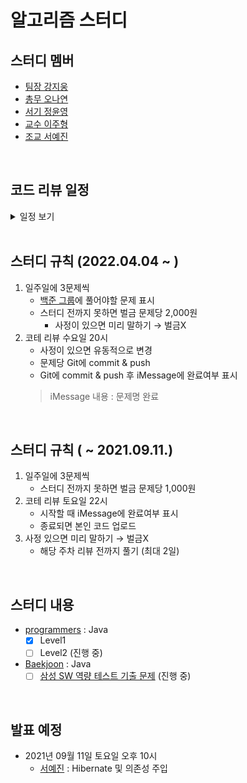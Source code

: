 # 알고리즘 스터디

## 스터디 멤버
- [팀장 강지웅](https://github.com/JIW00NG)
- [총무 오나연](https://github.com/yeon97)
- [서기 정윤영](https://github.com/Zzeongyx2)
- [교수 이주형](https://github.com/yamiblack)
- [조교 서예진](https://github.com/yejin25)

<br>

## 코드 리뷰 일정
<details>
    <summary>일정 보기</summary>
    1. 2022년 04월 13일 수요일 20시 : <a href="https://www.acmicpc.net/problem/13460">구슬 탈출2</a>, <a href="https://www.acmicpc.net/problem/12100">2048 (Easy)</a>, <a href="https://www.acmicpc.net/problem/3190">뱀</a>
</details>

<br>

## 스터디 규칙 (2022.04.04 ~ )
1. 일주일에 3문제씩
    - [백준 그룹](https://www.acmicpc.net/group/14425)에 풀어야할 문제 표시
    - 스터디 전까지 못하면 벌금 문제당 2,000원
        - 사정이 있으면 미리 말하기 → 벌금X  
2. 코테 리뷰 수요일 20시
    - 사정이 있으면 유동적으로 변경
    - 문제당 Git에 commit & push
    - Git에 commit & push 후 iMessage에 완료여부 표시
    > iMessage 내용 : 문제명 완료

<br>

## 스터디 규칙 ( ~ 2021.09.11.)
1. 일주일에 3문제씩
    - 스터디 전까지 못하면 벌금 문제당 1,000원
2. 코테 리뷰 토요일 22시
    - 시작할 때 iMessage에 완료여부 표시
    - 종료되면 본인 코드 업로드
3. 사정 있으면 미리 말하기 → 벌금X 
    - 해당 주차 리뷰 전까지 풀기 (최대 2일)

<br>

## 스터디 내용
- [programmers](https://programmers.co.kr/learn/challenges) : Java 
    - [x] Level1
    - [ ] Level2 (진행 중)
- [Baekjoon](https://www.acmicpc.net/) : Java
    - [ ] [삼성 SW 역량 테스트 기출 문제](https://www.acmicpc.net/workbook/view/1152) (진행 중)

<br>

## 발표 예정
- 2021년 09월 11일 토요일 오후 10시
    - [서예진](https://github.com/yejin25) : Hibernate 및 의존성 주입
